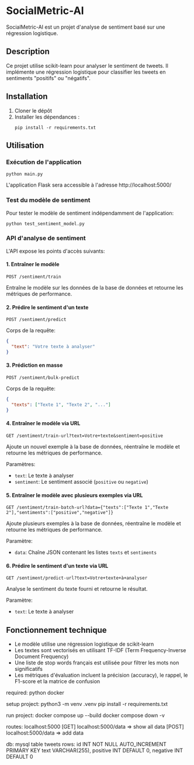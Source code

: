 # SocialMetric-AI

SocialMetric-AI est un projet d'analyse de sentiment basé sur une régression logistique.

## Description

Ce projet utilise scikit-learn pour analyser le sentiment de tweets. Il implémente une régression logistique pour classifier les tweets en sentiments "positifs" ou "négatifs".

## Installation

1. Cloner le dépôt
2. Installer les dépendances :
   ```
   pip install -r requirements.txt
   ```

## Utilisation

### Exécution de l'application

```
python main.py
```

L'application Flask sera accessible à l'adresse http://localhost:5000/

### Test du modèle de sentiment

Pour tester le modèle de sentiment indépendamment de l'application:

```
python test_sentiment_model.py
```

### API d'analyse de sentiment

L'API expose les points d'accès suivants:

#### 1. Entraîner le modèle

```
POST /sentiment/train
```

Entraîne le modèle sur les données de la base de données et retourne les métriques de performance.

#### 2. Prédire le sentiment d'un texte

```
POST /sentiment/predict
```

Corps de la requête:
```json
{
  "text": "Votre texte à analyser"
}
```

#### 3. Prédiction en masse

```
POST /sentiment/bulk-predict
```

Corps de la requête:
```json
{
  "texts": ["Texte 1", "Texte 2", "..."]
}
```

#### 4. Entraîner le modèle via URL

```
GET /sentiment/train-url?text=Votre+texte&sentiment=positive
```

Ajoute un nouvel exemple à la base de données, réentraîne le modèle et retourne les métriques de performance.

Paramètres:
- `text`: Le texte à analyser
- `sentiment`: Le sentiment associé (`positive` ou `negative`)

#### 5. Entraîner le modèle avec plusieurs exemples via URL

```
GET /sentiment/train-batch-url?data={"texts":["Texte 1","Texte 2"],"sentiments":["positive","negative"]}
```

Ajoute plusieurs exemples à la base de données, réentraîne le modèle et retourne les métriques de performance.

Paramètre:
- `data`: Chaîne JSON contenant les listes `texts` et `sentiments`

#### 6. Prédire le sentiment d'un texte via URL

```
GET /sentiment/predict-url?text=Votre+texte+à+analyser
```

Analyse le sentiment du texte fourni et retourne le résultat.

Paramètre:
- `text`: Le texte à analyser


## Fonctionnement technique

- Le modèle utilise une régression logistique de scikit-learn
- Les textes sont vectorisés en utilisant TF-IDF (Term Frequency-Inverse Document Frequency)
- Une liste de stop words français est utilisée pour filtrer les mots non significatifs
- Les métriques d'évaluation incluent la précision (accuracy), le rappel, le F1-score et la matrice de confusion

required: 
python 
docker

setup project: 
python3 -m venv .venv 
pip install -r requirements.txt

run project:
docker compose up --build
docker compose down -v 

routes: 
localhost:5000
[GET] localhost:5000/data => show all data
[POST] localhost:5000/data => add data

db:
mysql 
table tweets 
rows: 
    id INT NOT NULL AUTO_INCREMENT PRIMARY KEY 
    text VARCHAR(255), 
    positive INT DEFAULT 0, 
    negative INT DEFAULT 0
